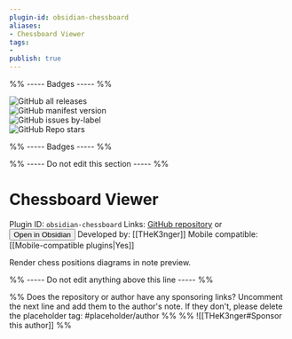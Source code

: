 ```yaml
---
plugin-id: obsidian-chessboard
aliases:
- Chessboard Viewer
tags: 
- 
publish: true
---
```


%% ----- Badges ----- %%

![GitHub all releases](https://img.shields.io/github/downloads/THeK3nger/obsidian-chessboard/total?color=573E7A&logo=github&style=for-the-badge)   
![GitHub manifest version](https://img.shields.io/github/manifest-json/v/THeK3nger/obsidian-chessboard?color=573E7A&logo=github&style=for-the-badge)   
![GitHub issues by-label](https://img.shields.io/github/issues/THeK3nger/obsidian-chessboard/help%20wanted?color=573E7A&logo=github&style=for-the-badge)   
![GitHub Repo stars](https://img.shields.io/github/stars/THeK3nger/obsidian-chessboard?color=573E7A&logo=github&style=for-the-badge)

%% ----- Badges ----- %%

%% ----- Do not edit this section ----- %%

# Chessboard Viewer

Plugin ID: `obsidian-chessboard`
Links: [GitHub repository](https://github.com/THeK3nger/obsidian-chessboard) or [<button id=HH>Open in Obsidian</button>](obsidian://goto-plugin?id=obsidian-chessboard)
Developed by: [[THeK3nger]]
Mobile compatible: [[Mobile-compatible plugins|Yes]]

Render chess positions diagrams in note preview.

%% ----- Do not edit anything above this line ----- %% 

%% Does the repository or author have any sponsoring links? Uncomment the next line and add them to the author's note. If they don't, please delete the placeholder tag: #placeholder/author %%
%% ![[THeK3nger#Sponsor this author]] %%
